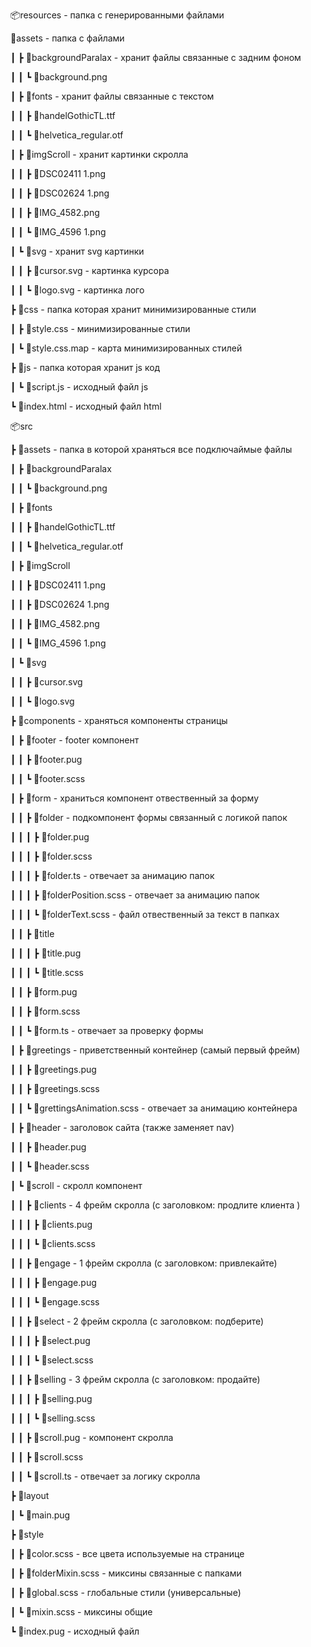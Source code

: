 📦resources - папка с генерированными файлами

 📂assets - папка с файлами
 
 ┃ ┣ 📂backgroundParalax - хранит файлы связанные с задним фоном
 
 ┃ ┃ ┗ 📜background.png 
 
 ┃ ┣ 📂fonts - хранит файлы связанные с текстом
 
 ┃ ┃ ┣ 📜handelGothicTL.ttf
 
 ┃ ┃ ┗ 📜helvetica_regular.otf
 
 ┃ ┣ 📂imgScroll - хранит картинки скролла
 
 ┃ ┃ ┣ 📜DSC02411 1.png
 
 ┃ ┃ ┣ 📜DSC02624 1.png
 
 ┃ ┃ ┣ 📜IMG_4582.png
 
 ┃ ┃ ┗ 📜IMG_4596 1.png
 
 ┃ ┗ 📂svg - хранит svg картинки
 
 ┃ ┃ ┣ 📜cursor.svg - картинка курсора
 
 ┃ ┃ ┗ 📜logo.svg  - картинка лого
 
 ┣ 📂css  - папка которая хранит минимизированные стили
 
 ┃ ┣ 📜style.css - минимизированные стили
 
 ┃ ┗ 📜style.css.map - карта минимизированных стилей
 
 ┣ 📂js - папка которая хранит js код
 
 ┃ ┗ 📜script.js - исходный файл js
 
 ┗ 📜index.html - исходный файл html


📦src

 ┣ 📂assets - папка в которой храняться все подключаймые файлы
 
 ┃ ┣ 📂backgroundParalax
 
 ┃ ┃ ┗ 📜background.png
 
 ┃ ┣ 📂fonts
 
 ┃ ┃ ┣ 📜handelGothicTL.ttf
 
 ┃ ┃ ┗ 📜helvetica_regular.otf
 
 ┃ ┣ 📂imgScroll
 
 ┃ ┃ ┣ 📜DSC02411 1.png
 
 ┃ ┃ ┣ 📜DSC02624 1.png
 
 ┃ ┃ ┣ 📜IMG_4582.png
 
 ┃ ┃ ┗ 📜IMG_4596 1.png
 
 ┃ ┗ 📂svg
 
 ┃ ┃ ┣ 📜cursor.svg
 
 ┃ ┃ ┗ 📜logo.svg
 
 ┣ 📂components - храняться компоненты страницы
 
 ┃ ┣ 📂footer - footer компонент
 
 ┃ ┃ ┣ 📜footer.pug
 
 ┃ ┃ ┗ 📜footer.scss
 
 ┃ ┣ 📂form - храниться компонент отвественный за форму
 
 ┃ ┃ ┣ 📂folder - подкомпонент формы связанный с логикой папок
 
 ┃ ┃ ┃ ┣ 📜folder.pug
 
 ┃ ┃ ┃ ┣ 📜folder.scss
 
 ┃ ┃ ┃ ┣ 📜folder.ts - отвечает за анимацию папок
 
 ┃ ┃ ┃ ┣ 📜folderPosition.scss - отвечает за анимацию папок
 
 ┃ ┃ ┃ ┗ 📜folderText.scss - файл отвественный за текст в папках
 
 ┃ ┃ ┣ 📂title
 
 ┃ ┃ ┃ ┣ 📜title.pug
 
 ┃ ┃ ┃ ┗ 📜title.scss
 
 ┃ ┃ ┣ 📜form.pug
 
 ┃ ┃ ┣ 📜form.scss
 
 ┃ ┃ ┗ 📜form.ts - отвечает за проверку формы
 
 ┃ ┣ 📂greetings - приветственный контейнер (самый первый фрейм)
 
 ┃ ┃ ┣ 📜greetings.pug
 
 ┃ ┃ ┣ 📜greetings.scss
 
 ┃ ┃ ┗ 📜grettingsAnimation.scss - отвечает за анимацию контейнера
 
 ┃ ┣ 📂header - заголовок сайта (также заменяет nav)
 
 ┃ ┃ ┣ 📜header.pug 
 
 ┃ ┃ ┗ 📜header.scss
 
 ┃ ┗ 📂scroll - скролл компонент
 
 ┃ ┃ ┣ 📂clients - 4 фрейм скролла (с заголовком: продлите клиента )
 
 ┃ ┃ ┃ ┣ 📜clients.pug
 
 ┃ ┃ ┃ ┗ 📜clients.scss
 
 ┃ ┃ ┣ 📂engage - 1 фрейм скролла (с заголовком: привлекайте)
 
 ┃ ┃ ┃ ┣ 📜engage.pug
 
 ┃ ┃ ┃ ┗ 📜engage.scss
 
 ┃ ┃ ┣ 📂select - 2 фрейм скролла (с заголовком: подберите)
 
 ┃ ┃ ┃ ┣ 📜select.pug
 
 ┃ ┃ ┃ ┗ 📜select.scss
 
 ┃ ┃ ┣ 📂selling  - 3 фрейм скролла (с заголовком: продайте)
 
 ┃ ┃ ┃ ┣ 📜selling.pug
 
 ┃ ┃ ┃ ┗ 📜selling.scss
 
 ┃ ┃ ┣ 📜scroll.pug - компонент скролла
 
 ┃ ┃ ┣ 📜scroll.scss
 
 ┃ ┃ ┗ 📜scroll.ts - отвечает за логику скролла
 
 ┣ 📂layout
 
 ┃ ┗ 📜main.pug
 
 ┣ 📂style
 
 ┃ ┣ 📜color.scss - все цвета используемые на странице
 
 ┃ ┣ 📜folderMixin.scss - миксины связанные с папками
 
 ┃ ┣ 📜global.scss - глобальные стили (универсальные)
 
 ┃ ┗ 📜mixin.scss - миксины общие
 
 ┗ 📜index.pug - исходный файл
 
